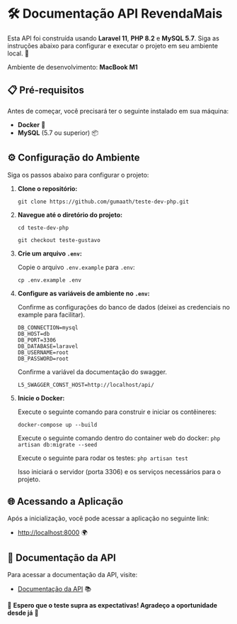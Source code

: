 # 🛠️ Documentação API RevendaMais

Esta API foi construída usando **Laravel 11**, **PHP 8.2** e **MySQL 5.7**. Siga as instruções abaixo para configurar e executar o projeto em seu ambiente local. 🚀

Ambiente de desenvolvimento: **MacBook M1**

## 📋 Pré-requisitos

Antes de começar, você precisará ter o seguinte instalado em sua máquina:

- **Docker** 🐳
- **MySQL** (5.7 ou superior) 📦

## ⚙️ Configuração do Ambiente

Siga os passos abaixo para configurar o projeto:

1. **Clone o repositório:**

   `git clone https://github.com/gumaath/teste-dev-php.git`

2. **Navegue até o diretório do projeto:**

   `cd teste-dev-php`

   `﻿git checkout teste-gustavo`

4. **Crie um arquivo `.env`:**

   Copie o arquivo `.env.example` para `.env`:

   `cp .env.example .env`

5. **Configure as variáveis de ambiente no `.env`:**

   Confirme as configurações do banco de dados (deixei as credenciais no example para facilitar).

   ```
   DB_CONNECTION=mysql
   DB_HOST=db
   DB_PORT=3306
   DB_DATABASE=laravel
   DB_USERNAME=root
   DB_PASSWORD=root
   ```
   
   Confirme a variável da documentação do swagger.

   ```
   L5_SWAGGER_CONST_HOST=http://localhost/api/
   ```

6. **Inicie o Docker:**

   Execute o seguinte comando para construir e iniciar os contêineres:

   `docker-compose up --build`
   
   Execute o seguinte comando dentro do container web do docker:
   `php artisan db:migrate --seed`
   
   Execute o seguinte para rodar os testes:
   `php artisan test`

   Isso iniciará o servidor (porta 3306) e os serviços necessários para o projeto.

## 🌐 Acessando a Aplicação

Após a inicialização, você pode acessar a aplicação no seguinte link:

- [http://localhost:8000](http://localhost:8000) 🌍

## 📖 Documentação da API

Para acessar a documentação da API, visite:

- [Documentação da API](http://127.0.0.1:8000/api/documentation) 📚

🎊 **Espero que o teste supra as expectativas! Agradeço a oportunidade desde já** 🎊
